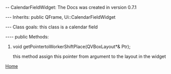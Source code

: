 -- CalendarFieldWidget: The Docs was created in version 0.7.1 

--- Inherits: public QFrame, Ui::CalendarFieldWidget

--- Class goals: this class is a calendar field

---- public Methods:

1. void getPointertoWorkerShiftPlace(QVBoxLayout*& Ptr);

    this method  assign this pointer from argument to the layout in the widget 

[Home](../../ReadMe.md)